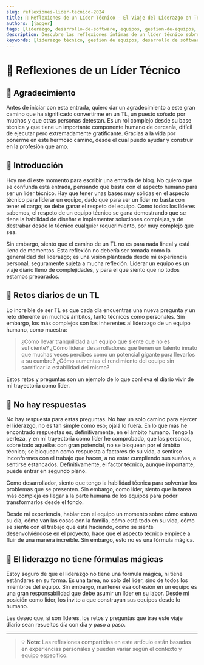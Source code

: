 ```yaml
---
slug: reflexiones-lider-tecnico-2024
title: 🎯 Reflexiones de un Líder Técnico - El Viaje del Liderazgo en Tech
authors: [jagger]
tags: [liderazgo, desarrollo-de-software, equipos, gestion-de-equipos, cultura-organizacional]
description: Descubre las reflexiones íntimas de un líder técnico sobre los retos diarios, el aspecto humano del liderazgo y cómo construir equipos técnicos exitosos en 2024.
keywords: [liderazgo técnico, gestión de equipos, desarrollo de software, tech lead, liderazgo en tecnología, equipos de desarrollo, cultura de equipo]
---
```


# 🎯 Reflexiones de un Líder Técnico

## 🙏 Agradecimiento
Antes de iniciar con esta entrada, quiero dar un agradecimiento a este gran camino que ha significado convertirme en un TL, un puesto soñado por muchos y que otras personas detestan. Es un rol complejo desde su base técnica y que tiene un importante componente humano de cercanía, difícil de ejecutar pero extremadamente gratificante. Gracias a la vida por ponerme en este hermoso camino, desde el cual puedo ayudar y construir en la profesión que amo.

## 📝 Introducción
Hoy me di este momento para escribir una entrada de blog. No quiero que se confunda esta entrada, pensando que basta con el aspecto humano para ser un líder técnico. Hay que tener unas bases muy sólidas en el aspecto técnico para liderar un equipo, dado que para ser un líder no basta con tener el cargo; se debe ganar el respeto del equipo. Como todos los líderes sabemos, el respeto de un equipo técnico se gana demostrando que se tiene la habilidad de diseñar e implementar soluciones complejas, y de destrabar desde lo técnico cualquier requerimiento, por muy complejo que sea.

Sin embargo, siento que el camino de un TL no es para nada lineal y está lleno de momentos. Esta reflexión no debería ser tomada como la generalidad del liderazgo; es una visión planteada desde mi experiencia personal, seguramente sujeta a mucha reflexión. Liderar un equipo es un viaje diario lleno de complejidades, y para el que siento que no todos estamos preparados.

## 💪 Retos diarios de un TL
Lo increíble de ser TL es que cada día encuentras una nueva pregunta y un reto diferente en muchos ámbitos, tanto técnicos como personales. Sin embargo, los más complejos son los inherentes al liderazgo de un equipo humano, como muestra:

> ¿Cómo llevar tranquilidad a un equipo que siente que no es suficiente?
> ¿Cómo liderar desarrolladores que tienen un talento innato que muchas veces percibes como un potencial gigante para llevarlos a su cumbre?
> ¿Cómo aumentas el rendimiento del equipo sin sacrificar la estabilidad del mismo?

Estos retos y preguntas son un ejemplo de lo que conlleva el diario vivir de mi trayectoria como líder.

## 🤔 No hay respuestas
No hay respuesta para estas preguntas. No hay un solo camino para ejercer el liderazgo, no es tan simple como eso; ojalá lo fuera. En lo que más he encontrado respuestas es, definitivamente, en el ámbito humano. Tengo la certeza, y en mi trayectoria como líder he comprobado, que las personas, sobre todo aquellas con gran potencial, no se bloquean por el ámbito técnico; se bloquean como respuesta a factores de su vida, a sentirse inconformes con el trabajo que hacen, a no estar cumpliendo sus sueños, a sentirse estancados. Definitivamente, el factor técnico, aunque importante, puede entrar en segundo plano.

Como desarrollador, siento que tengo la habilidad técnica para solventar los problemas que se presenten. Sin embargo, como líder, siento que la tarea más compleja es llegar a la parte humana de los equipos para poder transformarlos desde el fondo.

Desde mi experiencia, hablar con el equipo un momento sobre cómo estuvo su día, cómo van las cosas con la familia, cómo está todo en su vida, cómo se siente con el trabajo que está haciendo, cómo se siente desenvolviéndose en el proyecto, hace que el aspecto técnico empiece a fluir de una manera increíble. Sin embargo, esto no es una fórmula mágica.

## 🌟 El liderazgo no tiene fórmulas mágicas
Estoy seguro de que el liderazgo no tiene una fórmula mágica, ni tiene estándares en su forma. Es una tarea, no solo del líder, sino de todos los miembros del equipo. Sin embargo, mantener esa cohesión en un equipo es una gran responsabilidad que debe asumir un líder en su labor. Desde mi posición como líder, los invito a que construyan sus equipos desde lo humano.

Les deseo que, si son líderes, los retos y preguntas que trae este viaje diario sean resueltos día con día y paso a paso.

---

> 💡 **Nota**: Las reflexiones compartidas en este artículo están basadas en experiencias personales y pueden variar según el contexto y equipo específico.